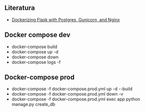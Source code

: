 ## Literatura
- [Dockerizing Flask with Postgres, Gunicorn, and Nginx](https://testdriven.io/blog/dockerizing-flask-with-postgres-gunicorn-and-nginx/)

## Docker compose dev
- docker-compose build
- docker-compose up -d
- docker-compose down
- docker-compose logs -f

## Docker-compose prod
- docker-compose -f docker-compose.prod.yml up -d --build
- docker-compose -f docker-compose.prod.yml down -v
- docker-compose -f docker-compose.prod.yml exec app python manage.py create_db
